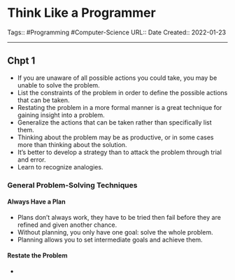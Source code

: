 # Think Like a Programmer

Tags:: #Programming #Computer-Science 
URL:: 
Date Created:: 2022-01-23
- - -
## Chpt 1 
- If you are unaware of all possible actions you could take, you may be unable to solve the problem.
- List the constraints of the problem in order to define the possible actions that can be taken. 
- Restating the problem in a more formal manner is a great technique for gaining insight into a problem.
- Generalize the actions that can be taken rather than specifically list them.
- Thinking about the problem may be as productive, or in some cases more than thinking about the solution.
- It’s better to develop a strategy than to attack the problem through trial and error. 
- Learn to recognize analogies.
### General Problem-Solving Techniques
#### Always Have a Plan
- Plans don’t always work, they have to be tried then fail before they are refined and given another chance.
- Without planning, you only have one goal: solve the whole problem.
- Planning allows you to set intermediate goals and achieve them.
#### Restate the Problem
- 
